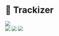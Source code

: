 # 📲 Trackizer

<div>
  <img src="https://i.imgur.com/pH7Bkll.png" />
</div>


<div>
<img src="https://img.shields.io/static/v1?label=LICENSE&message=MIT&color=FF7966&style=for-the-badge"/> <img src="https://img.shields.io/static/v1?label=STATUS&message=DEVELOPING&color=FF7966&style=for-the-badge"/> <img src="https://img.shields.io/static/v1?label=NPM&message=V1.0.0&color=FF7966&style=for-the-badge"/>
</div>
